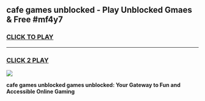 
## cafe games unblocked - Play Unblocked Gmaes & Free #mf4y7
<h3>
<a href="https://news.freeplayer.one?title=cafe_games_unblocked&ref=24F">CLICK TO PLAY</a></h3>
<hr>

<h3>
<a href="https://news.freeplayer.one?title=cafe_games_unblocked&ref=24F">CLICK 2 PLAY</a>
  
</h3>

<a href="https://news.freeplayer.one?title=cafe_games_unblocked&ref=24F/"><img src="https://clearcache.store/games.png"></a>


**cafe games unblocked games unblocked: Your Gateway to Fun and Accessible Online Gaming**
